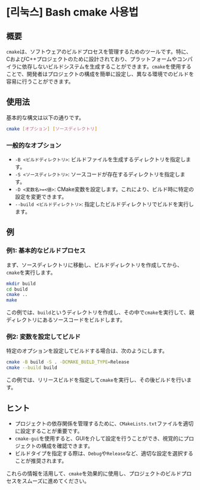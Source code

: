 # [리눅스] Bash cmake 사용법

## 概要
`cmake`は、ソフトウェアのビルドプロセスを管理するためのツールです。特に、CおよびC++プロジェクトのために設計されており、プラットフォームやコンパイラに依存しないビルドシステムを生成することができます。`cmake`を使用することで、開発者はプロジェクトの構成を簡単に設定し、異なる環境でのビルドを容易に行うことができます。

## 使用法
基本的な構文は以下の通りです。

```bash
cmake [オプション] [ソースディレクトリ]
```

### 一般的なオプション
- `-B <ビルドディレクトリ>`: ビルドファイルを生成するディレクトリを指定します。
- `-S <ソースディレクトリ>`: ソースコードが存在するディレクトリを指定します。
- `-D <変数名>=<値>`: CMake変数を設定します。これにより、ビルド時に特定の設定を変更できます。
- `--build <ビルドディレクトリ>`: 指定したビルドディレクトリでビルドを実行します。

## 例
### 例1: 基本的なビルドプロセス
まず、ソースディレクトリに移動し、ビルドディレクトリを作成してから、`cmake`を実行します。

```bash
mkdir build
cd build
cmake ..
make
```

この例では、`build`というディレクトリを作成し、その中で`cmake`を実行して、親ディレクトリにあるソースコードをビルドします。

### 例2: 変数を設定してビルド
特定のオプションを設定してビルドする場合は、次のようにします。

```bash
cmake -B build -S . -DCMAKE_BUILD_TYPE=Release
cmake --build build
```

この例では、リリースビルドを指定して`cmake`を実行し、その後ビルドを行います。

## ヒント
- プロジェクトの依存関係を管理するために、`CMakeLists.txt`ファイルを適切に設定することが重要です。
- `cmake-gui`を使用すると、GUIを介して設定を行うことができ、視覚的にプロジェクトの構成を確認できます。
- ビルドタイプを指定する際は、`Debug`や`Release`など、適切な設定を選択することが推奨されます。

これらの情報を活用して、`cmake`を効果的に使用し、プロジェクトのビルドプロセスをスムーズに進めてください。